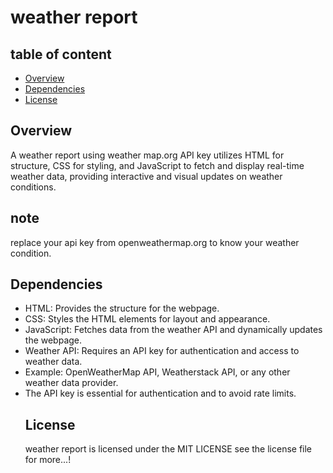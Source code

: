 # weather report
## table of content
- [Overview](#overview)
- [Dependencies](#dependencies)
- [License](#license)
  
 ## Overview


A weather report using weather map.org API key utilizes HTML for structure, CSS for styling, and JavaScript to fetch and display real-time weather data, providing interactive and visual updates on weather conditions.
## note 
replace your api key from openweathermap.org to know your weather condition.

## Dependencies
- HTML: Provides the structure for the webpage.
- CSS: Styles the HTML elements for layout and appearance.
- JavaScript: Fetches data from the weather API and dynamically updates the webpage.
- Weather API: Requires an API key for authentication and access to weather data.
- Example: OpenWeatherMap API, Weatherstack API, or any other weather data provider.
- The API key is essential for authentication and to avoid rate limits.
  ## License
   weather report is licensed under the MIT LICENSE see the license file for more...!
